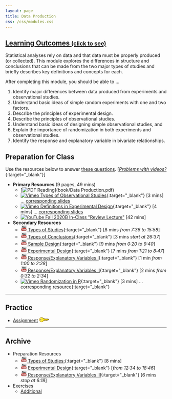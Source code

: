 ```yaml
---
layout: page
title: Data Production
css: /css/modules.css
---
```


<div class="panel-group-ILOs">
  <div class="panel panel-default">
    <div class="panel-heading">
      <h2 class="panel-title">
        <a data-toggle="collapse" href="#ILOs">Learning Outcomes <small>(click to see)</small></a>
      </h2>
    </div>
    <div id="ILOs" class="panel-collapse collapse">
      <div class="panel-body">
Statistical analyses rely on data and that data must be properly produced (or collected).  This module explores the differences in structure and conclusions that can be made from the two major types of studies and briefly describes key definitions and concepts for each.

<p>After completing this module, you should be able to ...</p>

<ol>
  <li>Identify major differences between data produced from experiments and observational studies.</li>
  <li>Understand basic ideas of simple random experiments with one and two factors.</li>
  <li>Describe the principles of experimental design.</li>
  <li>Describe the principles of observational studies.</li>
  <li>Understand basic ideas of designing simple observational studies, and</li>
  <li>Explain the importance of randomization in both experiments and observational studies.</li>
  <li>Identify the response and explanatory variable in bivariate relationships.</li>
</ol>
      </div>
    </div>
  </div>
</div>

## Preparation for Class

Use the resources below to answer [these questions](Prep/DataProduction). [[*Problems with videos?*](../resources/FAQs/videos){:target="_blank"}]

* **Primary Resources** (9 pages, 49 mins)
  * [![PDF](../img/pdf.png) Reading](book/Data Production.pdf)
  * [![Vimeo](../img/dhovid.png) Types of Observational Studies](https://vimeo.com/user45324800/observationaltypes){:target="_blank"} [3 mins] ... [corresponding slides](PPT/DataProduction_PPT.pptx)
  * [![Vimeo](../img/dhovid.png) Definitions in Experimental Design](https://vimeo.com/user45324800/experimentdefns){:target="_blank"} [4 mins] ... [corresponding slides](PPT/DataProduction_PPT.pptx)
  * [![YouTube](../img/dhovid.png) Fall 2020B In-Class "Review Lecture"](https://youtu.be/ZTS_lYGR6Z0) [42 mins]
* **Secondary Resources**
  * [![YouTube](../img/youtube.png) Types of Studies](https://www.youtube.com/watch?v=qksFkFh2ezo){:target="_blank"} [8 mins *from 7:36 to 15:58*]
  * [![YouTube](../img/youtube.png) Types of Conclusions](https://www.youtube.com/watch?v=5zkg1w5zoQ0){:target="_blank"} [3 mins *start at 26:37*]
  * [![YouTube](../img/youtube.png) Sample Design](https://www.youtube.com/watch?v=5zkg1w5zoQ0){:target="_blank"} [9 mins *from 0:20 to 9:40*]
  * [![YouTube](../img/youtube.png) Experimental Design](https://www.youtube.com/watch?v=v-xnPVCi9wM){:target="_blank"} [7 mins *from 1:21 to 8:47*]
  * [![YouTube](../img/youtube.png) Response/Explanatory Variables I](https://www.youtube.com/watch?v=bokeTCH2aJY){:target="_blank"} [1 min *from 1:00 to 2:28*]
  * [![YouTube](../img/youtube.png) Response/Explanatory Variables II](https://www.youtube.com/watch?v=DAH8DyLXdjM){:target="_blank"} [2 mins *from 0:32 to 2:34*]
  * [![Vimeo](../img/dhovid.png) Randomization in R](https://vimeo.com/user45324800/random-numbers){:target="_blank"} [3 mins] ... [corresponding resource](HO/DataProduction_RHO.R){:target="_blank"}

----

## Practice

* [Assignment](CE/DataProduction_CE1) [![Decoration](../img/key.png)](CE/KEY_DataProduction_CE)

----

## Archive

* Preparation Resources
  * [![YouTube](../img/youtube.png) Types of Studies:](https://www.youtube.com/watch?v=KDPBD3SPTPY){:target="_blank"} [8 mins]
  * [![YouTube](../img/youtube.png) Experimental Design](https://www.youtube.com/watch?v=5zkg1w5zoQ0){:target="_blank"} [*from 12:34 to 18:46*]
  * [![YouTube](../img/youtube.png) Response/Explanatory Variables III](https://www.youtube.com/watch?v=bokeTCH2aJY){:target="_blank"} [6 mins *stop at 6:18*]
* Exercises
  * [Additional](CE/DataProduction_CE2)
